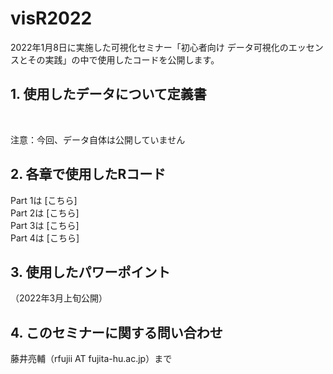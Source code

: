 # visR2022
2022年1月8日に実施した可視化セミナー「初心者向け データ可視化のエッセンスとその実践」の中で使用したコードを公開します。

## 1. 使用したデータについて定義書
<br>

注意：今回、データ自体は公開していません

## 2. 各章で使用したRコード
Part 1は [こちら] <br>
Part 2は [こちら] <br>
Part 3は [こちら] <br>
Part 4は [こちら] <br>

## 3. 使用したパワーポイント
（2022年3月上旬公開） <br>

## 4. このセミナーに関する問い合わせ
藤井亮輔（rfujii AT fujita-hu.ac.jp）まで
